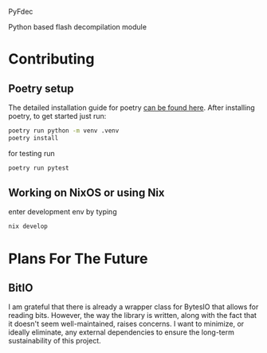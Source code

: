  PyFdec

Python based flash decompilation module

# Contributing

## Poetry setup
The detailed installation guide for poetry [can be found here](https://python-poetry.org/docs/#installing-with-pipx).
After installing poetry, to get started just run:
```bash
poetry run python -m venv .venv
poetry install
```
for testing run
```python
poetry run pytest
```

## Working on NixOS or using Nix
enter development env by typing
```bash
nix develop
```

# Plans For The Future

## BitIO

I am grateful that there is already a wrapper class for BytesIO that allows for reading bits. However, the way the library is written, along with the fact that it doesn't seem well-maintained, raises concerns. I want to minimize, or ideally eliminate, any external dependencies to ensure the long-term sustainability of this project.

